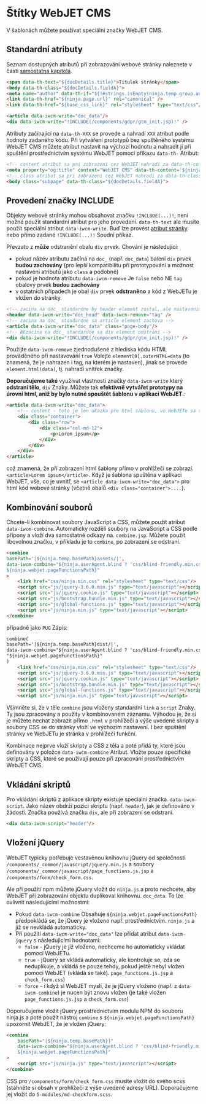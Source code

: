 # Štítky WebJET CMS

V šablonách můžete používat speciální značky WebJET CMS.

## Standardní atributy

Seznam dostupných atributů při zobrazování webové stránky naleznete v části [samostatná kapitola](webjet-objects.md).

```html
<span data-th-text="${docDetails.title}">Titulok stránky</span>
<body data-th-class="${docDetails.fieldA}">
<meta name="author" data-th-if="${!#strings.isEmpty(ninja.temp.group.author)}" data-th-content="${ninja.temp.group.author}" />
<link data-th-href="${ninja.page.url}" rel="canonical" />
<link data-th-href="${base_css_link}" rel="stylesheet" type="text/css"/>

<article data-iwcm-write="doc_data"/>
<div data-iwcm-write="!INCLUDE(/components/gdpr/gtm_init.jsp)!" />
```

Atributy začínající na `data-th-XXX` se provede a nahradí `XXX` atribut podle hodnoty zadaného kódu. Při vytváření prototypů bez spuštěného systému WebJET CMS můžete atribut nastavit na výchozí hodnotu a nahradit ji při spuštění prostřednictvím systému WebJET pomocí příkazu `data-th-` Atribut:

```html
<!-- content atribut sa pri zobrazeni cez WebJET nahradi za data-th-content hodnotu -->
<meta property="og:title" content="WebJET CMS" data-th-content='${ninja.page.seoTitle}'/>
<!-- class atribut sa pri zobrazeni cez WebJET nahradi za data-th-class hodnotu -->
<body class="subpage" data-th-class="${docDetails.fieldA}">
```

## Provedení značky INCLUDE

Objekty webové stránky mohou obsahovat značku `!INCLUDE(...)!`, není možné použít standardní atribut pro jeho provedení. `data-th-text` ale musíte použít speciální atribut `data-iwcm-write`. Buď lze provést [atribut stránky](webjet-objects.md) nebo přímo zadané `!INCLUDE(...)!` Soudní příkaz.

Převzato z **může** odstranění obalu `div` prvek. Chování je následující:
- pokud název atributu začíná na `doc_` (např. `doc_data`) balení `div` prvek **budou zachovány** (pro lepší kompatibilitu při prototypování a možnost nastavení atributů jako `class` a podobně)
- pokud je hodnota atributu `data-iwcm-remove` Je `false` nebo NE `tag` obalový prvek **budou zachovány**
- v ostatních případech je obal `div` prvek **odstraněno** a kód z WebJETu je vložen do stránky.

```html
<!-- zacina na doc_ standardne by header element zostal, ale nastavenim data-iwcm-remove="tag" header element odstranime -->
<header data-iwcm-write="doc_head" data-iwcm-remove="tag" />
<!-- zacina na doc_ standardne sa article element zachova -->
<article data-iwcm-write="doc_data" class="page-body"/>
<!-- NEzacina na doc_ standardne sa div element odstrani -->
<div data-iwcm-write="!INCLUDE(/components/gdpr/gtm_init.jsp)!" />
```

Použijte `data-iwcm-remove` zjednodušené z hlediska kódu HTML prováděného při nastavování `true` Volejte `element[0].outerHTML=data` (to znamená, že je nahrazen i tag, na kterém je nastaven), jinak se provede `element.html(data)`, tj. nahradí vnitřek značky.

**Doporučujeme také** využívat vlastnosti značky `data-iwcm-write` který **odstraní tělo**, `div` Znaky. Můžete tak **efektivně vytvářet prototypy na úrovni html, aniž by bylo nutné spouštět šablonu v aplikaci WebJET.**:

```html
<article data-iwcm-write="doc_data">
    <!-- content - toto je len ukazka pre html sablonu, vo WebJETe sa toto cele nahradi za obsah stranky -->
    <div class="container">
        <div class="row">
            <div class="col-md-12">
                <p>Lorem ipsum</p>
            </div>
        </div>
    </div>
</article>
```

což znamená, že při zobrazení html šablony přímo v prohlížeči se zobrazí. `<article>Lorem ipsum</article>`. Když je šablona spuštěna v aplikaci WebJET, vše, co je uvnitř, se `<article data-iwcm-write="doc_data">` pro html kód webové stránky (včetně obalů `<div class="container">....`).

## Kombinování souborů

Chcete-li kombinovat soubory JavaScript a CSS, můžete použít atribut `data-iwcm-combine`. Automaticky rozdělí soubory na JavaScript a CSS podle přípony a vloží dva samostatné odkazy na. `combine.jsp`. Můžete použít libovolnou značku, v příkladu je to `combine`, po zobrazení se odstraní.

```html
<combine
basePath='|${ninja.temp.basePath}assets/|',
data-iwcm-combine="${ninja.userAgent.blind ? 'css/blind-friendly.min.css' : ''}
${ninja.webjet.pageFunctionsPath}"
>
    <link href="css/ninja.min.css" rel="stylesheet" type="text/css"/>
    <script src="js/jquery-3.6.0.min.js" type="text/javascript"></script>
    <script src="js/jquery.cookie.js" type="text/javascript"></script>
    <script src="js/bootstrap.bundle.min.js" type="text/javascript"></script>
    <script src="js/global-functions.js" type="text/javascript"></script>
    <script src="js/ninja.min.js" type="text/javascript"></script>
</combine>
```

případně jako `PUG` Zápis:

```html
combine(
basePath='|${ninja.temp.basePath}dist/|',
data-iwcm-combine="${ninja.userAgent.blind ? 'css/blind-friendly.min.css' : ''}\n"+
"${ninja.webjet.pageFunctionsPath}"
)
    <link href="css/ninja.min.css" rel="stylesheet" type="text/css"/>
    <script src="js/jquery-3.6.0.min.js" type="text/javascript"></script>
    <script src="js/jquery.cookie.js" type="text/javascript"></script>
    <script src="js/bootstrap.bundle.min.js" type="text/javascript"></script>
    <script src="js/global-functions.js" type="text/javascript"></script>
    <script src="js/ninja.min.js" type="text/javascript"></script>
```

Všimněte si, že v těle `combine` jsou vloženy standardní `link` a `script` Znaky. Ty jsou zpracovány a použity v kombinovaném záznamu. Výhodou je, že si je můžete nechat zobrazit přímo `.html` v prohlížeči a výše uvedené skripty a soubory CSS se do stránky vloží ve výchozím nastavení. I bez spuštění stránky ve WebJETu je stránka v prohlížeči funkční.

Kombinace nejprve vloží skripty a CSS z těla a poté přidá ty, které jsou definovány v položce `data-iwcm-combine` Atribut. Vložte pouze specifické skripty a CSS, které se používají pouze při zpracování prostřednictvím WebJET CMS.

## Vkládání skriptů

Pro vkládání skriptů z aplikace skripty existuje speciální značka. `data-iwcm-script`. Jako název obdrží pozici skriptu (např. `header`), jak je definováno v žádosti. Značka používá značku `div`, ale při zobrazení se odstraní.

```html
<div data-iwcm-script="header"/>
```

## Vložení jQuery

WebJET typicky potřebuje vestavěnou knihovnu jQuery od společnosti `/components/_common/javascript/jquery.min.js` a soubory `/components/_common/javascript/page_functions.js.jsp` a `/components/form/check_form.css`.

Ale při použití npm můžete jQuery vložit do `ninja.js` a proto nechcete, aby WebJET při zobrazování objektu duplikoval knihovnu. `doc_data`. To lze ovlivnit následujícími možnostmi:
- Pokud `data-iwcm-combine` Obsahuje `${ninja.webjet.pageFunctionsPath}` předpokládá se, že jQuery je vloženo např. prostřednictvím. `ninja.js` a již se nevkládá automaticky.
- Při použití `data-iwcm-write="doc_data"` lze přidat atribut `data-iwcm-jquery` s následujícími hodnotami:
  - `false` - jQuery je již vloženo, nechceme ho automaticky vkládat pomocí WebJETu.
  - `true` - jQuery se vkládá automaticky, ale kontroluje se, zda se neduplikuje, a vkládá se pouze tehdy, pokud ještě nebyl vložen pomocí WebJET (vkládá se také). `page_functions.js.jsp` a `check_form.css`)
  - `force` - i když si WebJET myslí, že je jQuery vloženo (např. z `data-iwcm-combine`) je nucen být znovu vložen (je také vložen `page_functions.js.jsp` a `check_form.css`)

Doporučujeme vložit jQuery prostřednictvím modulu NPM do souboru ninja.js a poté použít nástroj `combine` s `${ninja.webjet.pageFunctionsPath}` upozornit WebJET, že je vložen jQuery:

```html
<combine
    basePath="|${ninja.temp.basePath}|"
    data-iwcm-combine="${ninja.userAgent.blind ? 'css/blind-friendly.min.css' : ''}
    ${ninja.webjet.pageFunctionsPath}"
>
    <script src="js/ninja.js" type="text/javascript"></script>
</combine>
```

CSS pro `/components/form/check_form.css` musíte vložit do svého scss (stáhněte si obsah v prohlížeči z výše uvedené adresy URL). Doporučujeme jej vložit do `5-modules/md-checkform.scss`.
